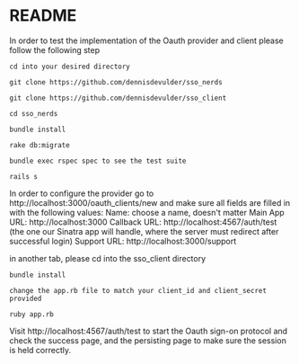 # README

In order to test the implementation of the Oauth provider and client please follow the following step

`cd into your desired directory`

`git clone https://github.com/dennisdevulder/sso_nerds`

`git clone https://github.com/dennisdevulder/sso_client`

`cd sso_nerds`

`bundle install`

`rake db:migrate`

`bundle exec rspec spec to see the test suite`

`rails s`

In order to configure the provider go to http://localhost:3000/oauth_clients/new and make sure all fields are filled in with the following values:
Name: choose a name, doesn't matter
Main App URL: http://localhost:3000
Callback URL: http://localhost:4567/auth/test (the one our Sinatra app will handle, where the server must redirect after successful login)
Support URL: http://localhost:3000/support

in another tab, please cd into the sso_client directory

`bundle install`

`change the app.rb file to match your client_id and client_secret provided`

`ruby app.rb`

Visit http://localhost:4567/auth/test to start the Oauth sign-on protocol and check the success page, and the persisting page to make sure the session is held correctly.

